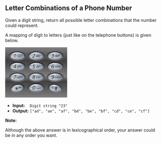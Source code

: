 ## Letter Combinations of a Phone Number

Given a digit string, return all possible letter combinations that the number could represent.

A mapping of digit to letters (just like on the telephone buttons) is given below.

![Telephone Keypad](https://raw.githubusercontent.com/cloudzfy/leetcode/master/images/telephone_keypad.png)

* **Input:** &nbsp;&nbsp;&nbsp;`Digit string "23"`
* **Output:** `["ad", "ae", "af", "bd", "be", "bf", "cd", "ce", "cf"]`

**Note:**

Although the above answer is in lexicographical order, your answer could be in any order you want.
